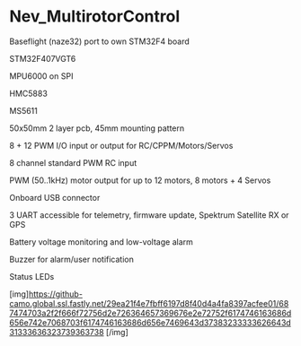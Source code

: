 Nev_MultirotorControl
=====================
Baseflight (naze32) port to own STM32F4 board

STM32F407VGT6

MPU6000 on SPI

HMC5883

MS5611


50x50mm 2 layer pcb, 45mm mounting pattern 

8 + 12 PWM I/O  input or output for RC/CPPM/Motors/Servos 

8 channel standard PWM RC input 

PWM (50..1kHz) motor output for up to 12 motors, 8 motors + 4 Servos

Onboard USB connector 

3 UART accessible for telemetry,  firmware update,  Spektrum Satellite RX or GPS

Battery voltage monitoring and low-voltage alarm 

Buzzer for alarm/user notification 

Status LEDs

[img]https://github-camo.global.ssl.fastly.net/29ea21f4e7fbff6197d8f40d4a4fa8397acfee01/687474703a2f2f666f72756d2e726364657369676e2e72752f6174746163686d656e742e7068703f6174746163686d656e7469643d37383233333626643d31333636323739363738
[/img]
